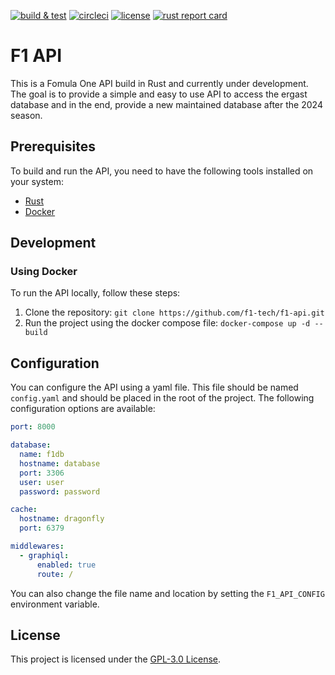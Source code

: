 [![build & test](https://img.shields.io/github/actions/workflow/status/f1-tech/f1-api/rust.yml?logo=github)](https://github.com/f1-tech/f1-api/blob/master/.github/workflows/rust.yml)
[![circleci](https://img.shields.io/circleci/build/gh/f1-tech/f1-api?logo=circleci&logoColor=white&label=circleci)](https://circleci.com/gh/f1-tech/f1-api)
[![license](https://img.shields.io/github/license/f1-tech/f1-api)](https://www.gnu.org/licenses/gpl-3.0.en.html)
[![rust report card](https://rust-reportcard.xuri.me/badge/github.com/f1-tech/f1-api)](https://rust-reportcard.xuri.me/report/github.com/f1-tech/f1-api)

# F1 API

This is a Fomula One API build in Rust and currently under development. The goal is to provide a simple and easy to use API to access the ergast database and in the end, provide a new maintained database after the 2024 season.

## Prerequisites

To build and run the API, you need to have the following tools installed on your system:

- [Rust](https://www.rust-lang.org/tools/install)
- [Docker](https://docs.docker.com/get-docker/)

## Development

### Using Docker

To run the API locally, follow these steps:

1. Clone the repository: `git clone https://github.com/f1-tech/f1-api.git`
2. Run the project using the docker compose file: `docker-compose up -d --build`

## Configuration

You can configure the API using a yaml file. This file should be named `config.yaml` and should be placed in the root of the project. The following configuration options are available:

```yaml
port: 8000

database:
  name: f1db
  hostname: database
  port: 3306
  user: user
  password: password

cache:
  hostname: dragonfly
  port: 6379

middlewares:
  - graphiql:
      enabled: true
      route: /
```

You can also change the file name and location by setting the `F1_API_CONFIG` environment variable.

## License

This project is licensed under the [GPL-3.0 License](https://github.com/f1-tech/f1-api/blob/master/LICENSE).
